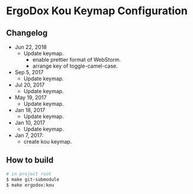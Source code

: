 # ErgoDox Kou Keymap Configuration

## Changelog

* Jun 22, 2018
  * Update keymap.
    - enable prettier format of WebStorm.
    - arrange key of toggle-camel-case.
* Sep 5, 2017
  * Update keymap.
* Jul 20, 2017
  * Update keymap.
* May 19, 2017
  * Update keymap.
* Jan 18, 2017
  * Update keymap.
* Jan 10, 2017
  * Update keymap.
* Jan 7, 2017:
  * create kou keymap.

## How to build

```bash
# in project root
$ make git-submodule
$ make ergodox:kou
```

